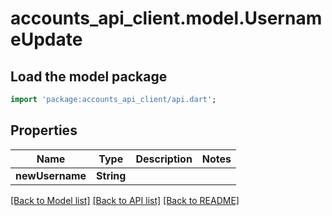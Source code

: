# accounts_api_client.model.UsernameUpdate

## Load the model package
```dart
import 'package:accounts_api_client/api.dart';
```

## Properties
Name | Type | Description | Notes
------------ | ------------- | ------------- | -------------
**newUsername** | **String** |  | 

[[Back to Model list]](../README.md#documentation-for-models) [[Back to API list]](../README.md#documentation-for-api-endpoints) [[Back to README]](../README.md)



